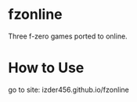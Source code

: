 # fzonline
Three f-zero games ported to online.

# How to Use
go to site:
izder456.github.io/fzonline
